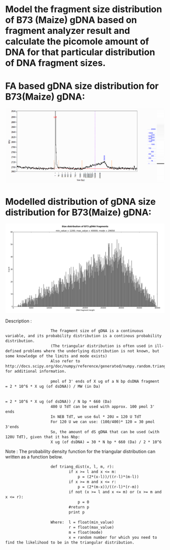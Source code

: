 
Model the fragment size distribution of B73 (Maize) gDNA based on fragment analyzer result and calculate the picomole amount of DNA for that particular distribution of DNA fragment sizes.
===========================================================================================================================================================================================


FA based gDNA size distribution for B73(Maize) gDNA:
================================================
![alt tag](https://github.com/ffrancis/Model_gDNAsizedistAND3prime_pmol_calc/blob/master/FA_distributionMaize_gDNA.png)


Modelled distribution of gDNA size distribution for B73(Maize) gDNA:
================================================
![alt tag](https://github.com/ffrancis/Model_gDNAsizedistAND3prime_pmol_calc/blob/master/Size_distribution_gDNA121614.png)

Description     :
                        
                        The fragment size of gDNA is a continuous variable, and its probability distribution is a continous probability distribution.
                        (The triangular distribution is often used in ill-defined problems where the underlying distribution is not known, but some knowledge of the limits and mode exists)
                        Also refer to http://docs.scipy.org/doc/numpy/reference/generated/numpy.random.triangular.html for additional information.
                                                                       
                        pmol of 3' ends of X ug of a N bp dsDNA fragment        = 2 * 10^6 * X ug (of dsDNA)) / MW (in Da)

                                                                                = 2 * 10^6 * X ug (of dsDNA)) / N bp * 660 (Da)
                        400 U TdT can be used with approx. 100 pmol 3' ends
                        In NEB TdT, we use 6ul * 20U = 120 U TdT
                        For 120 U we can use: (100/400)* 120 = 30 pmol 3'ends
                        So, the amount of dS gDNA that can be used (with 120U TdT), given that it has Nbp:
                        X ug (of dsDNA) = 30 * N bp * 660 (Da) / 2 * 10^6 

                
Note            :       The probability density function for the triangular distribution can written as a function below.


                        def triang_dist(x, l, m, r):
                                if x >= l and x <= m:
                                    p = (2*(x-l))/((r-l)*(m-l))
                                if x >= m and x <= r:
                                    p = (2*(m-x))/((r-l)*(r-m))
                                if not (x >= l and x <= m) or (x >= m and x <= r):
                                    p = 0
                                #return p
                                print p
                                
                        Where:  l = float(min_value)
                                r = float(max_value)
                                m = float(mode)
                                x = random number for which you need to find the likelihood to be in the triangular distribution.


